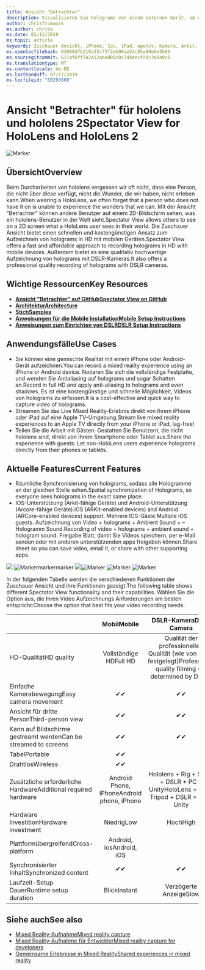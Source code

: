 ```yaml
---
title: Ansicht "Betrachter"
description: Visualisieren Sie holograms von einem externen Gerät, um eine gemischte Realität auf einem externen Bildschirm zu demonstrieren oder ein Video mit gemischter Realität zu erfassen.
author: chrisfromwork
ms.author: chriba
ms.date: 02/11/2019
ms.topic: article
keywords: Zuschauer Ansicht, iPhone, Ios, iPad, opencv, Kamera, Arkit, hololens, Mixed Reality, mixedrealitytoolkit, Demo, Datensatz
ms.openlocfilehash: 02088d7b218a25c72f2eb98ae24c85a90e6e5b86
ms.sourcegitcommit: 611af6ff7a2412abad80c0c7d4decfc0c3a0e8c8
ms.translationtype: MT
ms.contentlocale: de-DE
ms.lasthandoff: 07/17/2019
ms.locfileid: "68293608"
---
```

# <a name="spectator-view-for-hololens-and-hololens-2"></a><span data-ttu-id="e2d5c-104">Ansicht "Betrachter" für hololens und hololens 2</span><span class="sxs-lookup"><span data-stu-id="e2d5c-104">Spectator View for HoloLens and HoloLens 2</span></span>

![Marker](images/SpecViewPhoneHero.jpg)

## <a name="overview"></a><span data-ttu-id="e2d5c-106">Übersicht</span><span class="sxs-lookup"><span data-stu-id="e2d5c-106">Overview</span></span>

<span data-ttu-id="e2d5c-107">Beim Durcharbeiten von hololens vergessen wir oft nicht, dass eine Person, die nicht über diese verfügt, nicht die Wunder, die wir haben, nicht erleben kann.</span><span class="sxs-lookup"><span data-stu-id="e2d5c-107">When wearing a HoloLens, we often forget that a person who does not have it on is unable to experience the wonders that we can.</span></span> <span data-ttu-id="e2d5c-108">Mit der Ansicht "Betrachter" können andere Benutzer auf einem 2D-Bildschirm sehen, was ein hololens-Benutzer in der Welt sieht.</span><span class="sxs-lookup"><span data-stu-id="e2d5c-108">Spectator View allows others to see on a 2D screen what a HoloLens user sees in their world.</span></span>
<span data-ttu-id="e2d5c-109">Die Zuschauer Ansicht bietet einen schnellen und kostengünstigen Ansatz zum Aufzeichnen von holograms in HD mit mobilen Geräten.</span><span class="sxs-lookup"><span data-stu-id="e2d5c-109">Spectator View offers a fast and affordable approach to recording holograms in HD with mobile devices.</span></span> <span data-ttu-id="e2d5c-110">Außerdem bietet es eine qualitativ hochwertige Aufzeichnung von holograms mit DSLR-Kameras.</span><span class="sxs-lookup"><span data-stu-id="e2d5c-110">It also offers a professional quality recording of holograms with DSLR cameras.</span></span>

## <a name="key-resources"></a><span data-ttu-id="e2d5c-111">Wichtige Ressourcen</span><span class="sxs-lookup"><span data-stu-id="e2d5c-111">Key Resources</span></span>

* [<span data-ttu-id="e2d5c-112">**Ansicht "Betrachter" auf GitHub**</span><span class="sxs-lookup"><span data-stu-id="e2d5c-112">**Spectator View on GitHub**</span></span>](https://github.com/microsoft/MixedReality-SpectatorView)
* [<span data-ttu-id="e2d5c-113">**Architektur**</span><span class="sxs-lookup"><span data-stu-id="e2d5c-113">**Architecture**</span></span>](https://github.com/microsoft/MixedReality-SpectatorView/blob/master/doc/SpectatorView.Architecture.md)
* [<span data-ttu-id="e2d5c-114">**Stich**</span><span class="sxs-lookup"><span data-stu-id="e2d5c-114">**Samples**</span></span>](https://github.com/microsoft/MixedReality-SpectatorView/tree/master/samples)
* [<span data-ttu-id="e2d5c-115">**Anweisungen für die Mobile Installation**</span><span class="sxs-lookup"><span data-stu-id="e2d5c-115">**Mobile Setup Instructions**</span></span>](https://github.com/microsoft/MixedReality-SpectatorView/blob/master/doc/SpectatorView.Setup.md)
* [<span data-ttu-id="e2d5c-116">**Anweisungen zum Einrichten von DSLR**</span><span class="sxs-lookup"><span data-stu-id="e2d5c-116">**DSLR Setup Instructions**</span></span>](https://github.com/microsoft/MixedReality-SpectatorView/blob/master/doc/SpectatorView.Setup.DSLR.md)

## <a name="use-cases"></a><span data-ttu-id="e2d5c-117">Anwendungsfälle</span><span class="sxs-lookup"><span data-stu-id="e2d5c-117">Use Cases</span></span>
* <span data-ttu-id="e2d5c-118">Sie können eine gemischte Realität mit einem iPhone oder Android-Gerät aufzeichnen.</span><span class="sxs-lookup"><span data-stu-id="e2d5c-118">You can record a mixed reality experience using an iPhone or Android device.</span></span> <span data-ttu-id="e2d5c-119">Notieren Sie sich die vollständige Festplatte, und wenden Sie Antialiasing auf holograms und sogar Schatten an.</span><span class="sxs-lookup"><span data-stu-id="e2d5c-119">Record in full HD and apply anti-aliasing to holograms and even shadows.</span></span> <span data-ttu-id="e2d5c-120">Es ist eine kostengünstige und schnelle Möglichkeit, Videos von holograms zu erfassen.</span><span class="sxs-lookup"><span data-stu-id="e2d5c-120">It is a cost-effective and quick way to capture video of holograms.</span></span>
* <span data-ttu-id="e2d5c-121">Streamen Sie das Live Mixed Reality-Erlebnis direkt von Ihrem iPhone oder iPad auf eine Apple TV-Umgebung.</span><span class="sxs-lookup"><span data-stu-id="e2d5c-121">Stream live mixed reality experiences to an Apple TV directly from your iPhone or iPad, lag-free!</span></span>
* <span data-ttu-id="e2d5c-122">Teilen Sie die Arbeit mit Gästen: Gestatten Sie Benutzern, die nicht hololens sind, direkt von Ihrem Smartphone oder Tablet aus.</span><span class="sxs-lookup"><span data-stu-id="e2d5c-122">Share the experience with guests: Let non-HoloLens users experience holograms directly from their phones or tablets.</span></span>

## <a name="current-features"></a><span data-ttu-id="e2d5c-123">Aktuelle Features</span><span class="sxs-lookup"><span data-stu-id="e2d5c-123">Current Features</span></span>

* <span data-ttu-id="e2d5c-124">Räumliche Synchronisierung von holograms, sodass alle Hologramme an der gleichen Stelle sehen.</span><span class="sxs-lookup"><span data-stu-id="e2d5c-124">Spatial synchronization of Holograms, so everyone sees holograms in the exact same place.</span></span>
* <span data-ttu-id="e2d5c-125">IOS-Unterstützung (Arkit-fähige Geräte) und Android-Unterstützung (Arcore-fähige Geräte).</span><span class="sxs-lookup"><span data-stu-id="e2d5c-125">iOS (ARKit-enabled devices) and Android (ARCore-enabled devices) support.</span></span>
<span data-ttu-id="e2d5c-126">Mehrere IOS-Gäste.</span><span class="sxs-lookup"><span data-stu-id="e2d5c-126">Multiple iOS guests.</span></span>
<span data-ttu-id="e2d5c-127">Aufzeichnung von Video + holograms + Ambient Sound + – Hologramm Sound.</span><span class="sxs-lookup"><span data-stu-id="e2d5c-127">Recording of video + holograms + ambient sound + hologram sound.</span></span>
<span data-ttu-id="e2d5c-128">Freigabe Blatt, damit Sie Videos speichern, per e-Mail senden oder mit anderen unterstützenden apps freigeben können.</span><span class="sxs-lookup"><span data-stu-id="e2d5c-128">Share sheet so you can save video, email it, or share with other supporting apps.</span></span>

<span data-ttu-id="e2d5c-129">![](images/SpecViewPhoneDemo.jpg)
 ![Markermarkermarker](images/hololensspectatorview-500px.jpg) ![](images/spectatorview-300px.png)</span><span class="sxs-lookup"><span data-stu-id="e2d5c-129">![Marker](images/SpecViewPhoneDemo.jpg)
![Marker](images/hololensspectatorview-500px.jpg) ![Marker](images/spectatorview-300px.png)</span></span>

<span data-ttu-id="e2d5c-130">In der folgenden Tabelle werden die verschiedenen Funktionen der Zuschauer Ansicht und ihre Funktionen gezeigt.</span><span class="sxs-lookup"><span data-stu-id="e2d5c-130">The following table shows different Spectator View functionality and their capabilities.</span></span> <span data-ttu-id="e2d5c-131">Wählen Sie die Option aus, die Ihren Video Aufzeichnungs Anforderungen am besten entspricht:</span><span class="sxs-lookup"><span data-stu-id="e2d5c-131">Choose the option that best fits your video recording needs:</span></span>

|                                      | <span data-ttu-id="e2d5c-132">Mobil</span><span class="sxs-lookup"><span data-stu-id="e2d5c-132">Mobile</span></span>                  |                    <span data-ttu-id="e2d5c-133">DSLR-Kamera</span><span class="sxs-lookup"><span data-stu-id="e2d5c-133">DSLR Camera</span></span>              |
|--------------------------------------|:-----------------------:|:-------------------------------------------:|
| <span data-ttu-id="e2d5c-134">HD-Qualität</span><span class="sxs-lookup"><span data-stu-id="e2d5c-134">HD quality</span></span>                           |         <span data-ttu-id="e2d5c-135">Vollständige HD</span><span class="sxs-lookup"><span data-stu-id="e2d5c-135">Full HD</span></span>         |        <span data-ttu-id="e2d5c-136">Qualität der professionellen Qualität (wie von DSLR festgelegt)</span><span class="sxs-lookup"><span data-stu-id="e2d5c-136">Professional quality filming (as determined by DSLR)</span></span>      |
| <span data-ttu-id="e2d5c-137">Einfache Kamerabewegung</span><span class="sxs-lookup"><span data-stu-id="e2d5c-137">Easy camera movement</span></span>                 |            <span data-ttu-id="e2d5c-138">✔</span><span class="sxs-lookup"><span data-stu-id="e2d5c-138">✔</span></span>            |                      <span data-ttu-id="e2d5c-139">✔</span><span class="sxs-lookup"><span data-stu-id="e2d5c-139">✔</span></span>                      |
| <span data-ttu-id="e2d5c-140">Ansicht für dritte Person</span><span class="sxs-lookup"><span data-stu-id="e2d5c-140">Third-person view</span></span>                    |            <span data-ttu-id="e2d5c-141">✔</span><span class="sxs-lookup"><span data-stu-id="e2d5c-141">✔</span></span>            |                      <span data-ttu-id="e2d5c-142">✔</span><span class="sxs-lookup"><span data-stu-id="e2d5c-142">✔</span></span>                      |
| <span data-ttu-id="e2d5c-143">Kann auf Bildschirme gestreamt werden</span><span class="sxs-lookup"><span data-stu-id="e2d5c-143">Can be streamed to screens</span></span>           |            <span data-ttu-id="e2d5c-144">✔</span><span class="sxs-lookup"><span data-stu-id="e2d5c-144">✔</span></span>            |                      <span data-ttu-id="e2d5c-145">✔</span><span class="sxs-lookup"><span data-stu-id="e2d5c-145">✔</span></span>                      |
| <span data-ttu-id="e2d5c-146">Tabel</span><span class="sxs-lookup"><span data-stu-id="e2d5c-146">Portable</span></span>                             |            <span data-ttu-id="e2d5c-147">✔</span><span class="sxs-lookup"><span data-stu-id="e2d5c-147">✔</span></span>            |                                             |
| <span data-ttu-id="e2d5c-148">Drahtlos</span><span class="sxs-lookup"><span data-stu-id="e2d5c-148">Wireless</span></span>                             |            <span data-ttu-id="e2d5c-149">✔</span><span class="sxs-lookup"><span data-stu-id="e2d5c-149">✔</span></span>            |                                             |
| <span data-ttu-id="e2d5c-150">Zusätzliche erforderliche Hardware</span><span class="sxs-lookup"><span data-stu-id="e2d5c-150">Additional required hardware</span></span>         |     <span data-ttu-id="e2d5c-151">Android Phone, iPhone</span><span class="sxs-lookup"><span data-stu-id="e2d5c-151">Android phone, iPhone</span></span>    | <span data-ttu-id="e2d5c-152">Hololens + Rig + Stativ + DSLR + PC + Unity</span><span class="sxs-lookup"><span data-stu-id="e2d5c-152">HoloLens + Rig + Tripod + DSLR + PC + Unity</span></span> |
| <span data-ttu-id="e2d5c-153">Hardware Investition</span><span class="sxs-lookup"><span data-stu-id="e2d5c-153">Hardware investment</span></span>                  |           <span data-ttu-id="e2d5c-154">Niedrig</span><span class="sxs-lookup"><span data-stu-id="e2d5c-154">Low</span></span>            |                     <span data-ttu-id="e2d5c-155">Hoch</span><span class="sxs-lookup"><span data-stu-id="e2d5c-155">High</span></span>                    |
| <span data-ttu-id="e2d5c-156">Plattformübergreifend</span><span class="sxs-lookup"><span data-stu-id="e2d5c-156">Cross-platform</span></span>                       |           <span data-ttu-id="e2d5c-157">Android, ios</span><span class="sxs-lookup"><span data-stu-id="e2d5c-157">Android, iOS</span></span>   |                                             |
| <span data-ttu-id="e2d5c-158">Synchronisierter Inhalt</span><span class="sxs-lookup"><span data-stu-id="e2d5c-158">Synchronized content</span></span>                 |            <span data-ttu-id="e2d5c-159">✔</span><span class="sxs-lookup"><span data-stu-id="e2d5c-159">✔</span></span>            |                      <span data-ttu-id="e2d5c-160">✔</span><span class="sxs-lookup"><span data-stu-id="e2d5c-160">✔</span></span>                      |
| <span data-ttu-id="e2d5c-161">Laufzeit-Setup Dauer</span><span class="sxs-lookup"><span data-stu-id="e2d5c-161">Runtime setup duration</span></span>               |         <span data-ttu-id="e2d5c-162">Blick</span><span class="sxs-lookup"><span data-stu-id="e2d5c-162">Instant</span></span>          |                     <span data-ttu-id="e2d5c-163">Verzögerte Anzeige</span><span class="sxs-lookup"><span data-stu-id="e2d5c-163">Slow</span></span>                    |
## <a name="see-also"></a><span data-ttu-id="e2d5c-164">Siehe auch</span><span class="sxs-lookup"><span data-stu-id="e2d5c-164">See also</span></span>

* [<span data-ttu-id="e2d5c-165">Mixed Reality-Aufnahme</span><span class="sxs-lookup"><span data-stu-id="e2d5c-165">Mixed reality capture</span></span>](mixed-reality-capture.md) 
* [<span data-ttu-id="e2d5c-166">Mixed Reality-Aufnahme für Entwickler</span><span class="sxs-lookup"><span data-stu-id="e2d5c-166">Mixed reality capture for developers</span></span>](mixed-reality-capture-for-developers.md)
* [<span data-ttu-id="e2d5c-167">Gemeinsame Erlebnisse in Mixed Reality</span><span class="sxs-lookup"><span data-stu-id="e2d5c-167">Shared experiences in mixed reality</span></span>](shared-experiences-in-mixed-reality.md)
